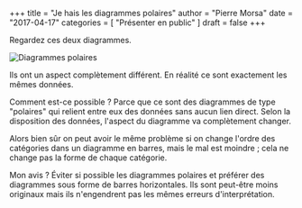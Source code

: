 +++
title      = "Je hais les diagrammes polaires"
author     = "Pierre Morsa"
date       = "2017-04-17"
categories = [ "Présenter en public" ]
draft      = false
+++

Regardez ces deux diagrammes.

![Diagrammes polaires][pic_1]

Ils ont un aspect complètement différent. En réalité ce sont exactement les mêmes données.

Comment est-ce possible ? Parce que ce sont des diagrammes de type "polaires" qui relient entre eux des données sans aucun lien direct. Selon la disposition des données, l'aspect du diagramme va complètement changer.

Alors bien sûr on peut avoir le même problème si on change l'ordre des catégories dans un diagramme en barres, mais le mal est moindre ; cela ne change pas la forme de chaque catégorie.

Mon avis ? Éviter si possible les diagrammes polaires et préférer des diagrammes sous forme de barres horizontales. Ils sont peut-être moins originaux mais ils n'engendrent pas les mêmes erreurs d'interprétation.

[pic_1]: /pictures/2017/03/diagrammes-polaires.jpg
